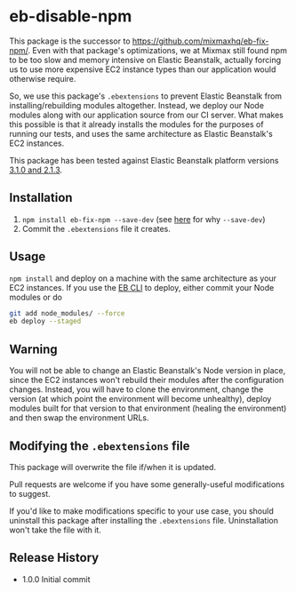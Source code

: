 # eb-disable-npm

This package is the successor to https://github.com/mixmaxhq/eb-fix-npm/.
Even with that package's optimizations, we at Mixmax still found npm to be too
slow and memory intensive on Elastic Beanstalk, actually forcing us to use more
expensive EC2 instance types than our application would otherwise require.

So, we use this package's `.ebextensions` to prevent Elastic Beanstalk from
installing/rebuilding modules altogether. Instead, we deploy our Node modules
along with our application source from our CI server. What makes this possible is
that it already installs the modules for the purposes of running our tests, and
uses the same architecture as Elastic Beanstalk's EC2 instances.

This package has been tested against Elastic Beanstalk platform versions
[3.1.0 and 2.1.3](http://docs.aws.amazon.com/elasticbeanstalk/latest/dg/platform-history-nodejs.html).

## Installation

1. `npm install eb-fix-npm --save-dev` (see [here](https://github.com/mixmaxhq/install-files/blob/master/README.md#installation) for why `--save-dev`)
2. Commit the `.ebextensions` file it creates.

## Usage

`npm install` and deploy on a machine with the same architecture as your EC2
instances. If you use the [EB CLI](http://docs.aws.amazon.com/elasticbeanstalk/latest/dg/eb-cli3.html)
to deploy, either commit your Node modules or do

```sh
git add node_modules/ --force
eb deploy --staged
```

## Warning

You will not be able to change an Elastic Beanstalk's Node version in place,
since the EC2 instances won't rebuild their modules after the configuration
changes. Instead, you will have to clone the environment, change the version
(at which point the environment will become unhealthy), deploy modules built for
that version to that environment (healing the environment) and then swap the
environment URLs.

## Modifying the `.ebextensions` file

This package will overwrite the file if/when it is updated.

Pull requests are welcome if you have some generally-useful modifications to
suggest.

If you'd like to make modifications specific to your use case, you should uninstall
this package after installing the `.ebextensions` file. Uninstallation won't take
the file with it.

## Release History

* 1.0.0 Initial commit
